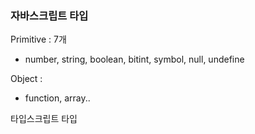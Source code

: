 ### 자바스크립트 타입

Primitive : 7개

* number, string, boolean, bitint, symbol, null, undefine



Object : 

* function, array..



타입스크립트 타입

